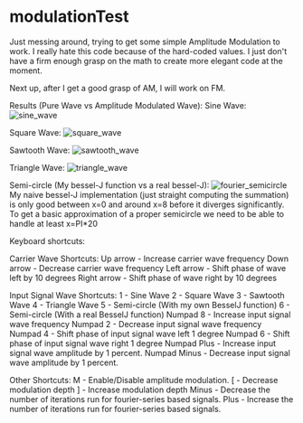 # modulationTest

Just messing around, trying to get some simple Amplitude Modulation to work.
I really hate this code because of the hard-coded values. I just don't have a firm enough grasp on the math to create more elegant code at the moment.

Next up, after I get a good grasp of AM, I will work on FM.

Results (Pure Wave vs Amplitude Modulated Wave):
Sine Wave:
![sine_wave](https://user-images.githubusercontent.com/10580033/50458130-b0ff5f00-0915-11e9-80c7-a42eba265a9b.jpg)

Square Wave:
![square_wave](https://user-images.githubusercontent.com/10580033/50458131-b0ff5f00-0915-11e9-9cde-93c1cce171db.jpg)

Sawtooth Wave:
![sawtooth_wave](https://user-images.githubusercontent.com/10580033/50458129-b0ff5f00-0915-11e9-8c93-e7e0e426ecb0.jpg)

Triangle Wave:
![triangle_wave](https://user-images.githubusercontent.com/10580033/50458132-b197f580-0915-11e9-871a-e8570eb4435e.jpg)

Semi-circle (My bessel-J function vs a real bessel-J):
![fourier_semicircle](https://user-images.githubusercontent.com/10580033/50458128-b0ff5f00-0915-11e9-9e3f-e241c862e030.jpg)
My naive bessel-J implementation (just straight computing the summation) is only good between x=0 and around x=8 before it diverges significantly. To get a basic approximation of a proper semicircle we need to be able to handle at least x=PI*20


Keyboard shortcuts:

Carrier Wave Shortcuts:
Up arrow - Increase carrier wave frequency
Down arrow - Decrease carrier wave frequency
Left arrow - Shift phase of wave left by 10 degrees
Right arrow - Shift phase of wave right by 10 degrees

Input Signal Wave Shortcuts:
1 - Sine Wave
2 - Square Wave
3 - Sawtooth Wave
4 - Triangle Wave
5 - Semi-circle (With my own BesselJ function)
6 - Semi-circle (With a real BesselJ function)
Numpad 8 - Increase input signal wave frequency
Numpad 2 - Decrease input signal wave frequency
Numpad 4 - Shift phase of input signal wave left 1 degree
Numpad 6 - Shift phase of input signal wave right 1 degree
Numpad Plus - Increase input signal wave amplitude by 1 percent.
Numpad Minus - Decrease input signal wave amplitude by 1 percent.

Other Shortcuts:
M - Enable/Disable amplitude modulation.
[ - Decrease modulation depth
] - Increase modulation depth
Minus - Decrease the number of iterations run for fourier-series based signals.
Plus - Increase the number of iterations run for fourier-series based signals.
